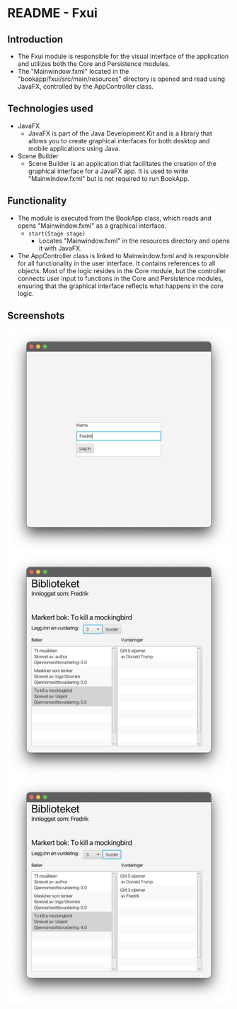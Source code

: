 # README - Fxui

## Introduction

* The Fxui module is responsible for the visual interface of the application and utilizes both the Core and Persistence modules.
* The "Mainwindow.fxml" located in the "bookapp/fxui/src/main/resources" directory is opened and read using JavaFX, controlled by the AppController class.

## Technologies used

* JavaFX
  * JavaFX is part of the Java Development Kit and is a library that allows you to create graphical interfaces for both desktop and mobile applications using Java.
* Scene Builder
  * Scene Builder is an application that facilitates the creation of the graphical interface for a JavaFX app. It is used to write "Mainwindow.fxml" but is not required to run BookApp.

## Functionality

* The module is executed from the BookApp class, which reads and opens "Mainwindow.fxml" as a graphical interface.
  * ```start(Stage stage)```
    * Locates "Mainwindow.fxml" in the resources directory and opens it with JavaFX.
* The AppController class is linked to Mainwindow.fxml and is responsible for all functionality in the user interface. It contains references to all objects. Most of the logic resides in the Core module, but the controller connects user input to functions in the Core and Persistence modules, ensuring that the graphical interface reflects what happens in the core logic.

## Screenshots

![Viser innloggingsside](/docs/imgs/loginpage.png)
![Viser hovedside før review](/docs/imgs/mainpagePreReviewR2.png)
![Viser hovedside etter review](/docs/imgs/mainpagePostReviewR2.png)

